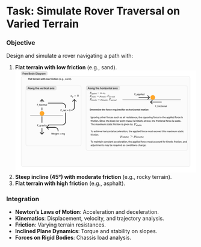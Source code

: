 # Task: Simulate Rover Traversal on Varied Terrain

### Objective

Design and simulate a rover navigating a path with:

1. **Flat terrain with low friction** (e.g., sand).
    ![FBD](resources/images/free_body_diagram__flat_terrain.png)
2. **Steep incline (45°) with moderate friction** (e.g., rocky terrain).
3. **Flat terrain with high friction** (e.g., asphalt).

### Integration

- **Newton’s Laws of Motion**: Acceleration and deceleration.
- **Kinematics**: Displacement, velocity, and trajectory analysis.
- **Friction**: Varying terrain resistances.
- **Inclined Plane Dynamics**: Torque and stability on slopes.
- **Forces on Rigid Bodies**: Chassis load analysis.
